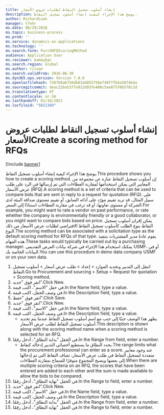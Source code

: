 ```yaml
---
title: إنشاء أسلوب تسجيل النقاط لطلبات عروض الأسعار
description: يوضح هذا الإجراء كيفية إنشاء أسلوب تسجيل النقاط.
author: RichardLuan
manager: tfehr
ms.date: 08/29/2018
ms.topic: business-process
ms.prod: ''
ms.service: dynamics-ax-applications
ms.technology: ''
ms.search.form: PurchRFQScoringMethod
audience: Application User
ms.reviewer: kamaybac
ms.search.region: Global
ms.author: riluan
ms.search.validFrom: 2016-06-30
ms.dyn365.ops.version: Version 7.0.0
ms.openlocfilehash: 738768a6756db83a6855756ef48fffb4a5874b4a
ms.sourcegitcommit: deac22ba5377a912d93fe408c5ae875706378c2d
ms.translationtype: HT
ms.contentlocale: ar-SA
ms.lasthandoff: 01/16/2021
ms.locfileid: "5021369"
---
```

# <a name="create-a-scoring-method-for-rfqs"></a><span data-ttu-id="8c19f-103">إنشاء أسلوب تسجيل النقاط لطلبات عروض الأسعار</span><span class="sxs-lookup"><span data-stu-id="8c19f-103">Create a scoring method for RFQs</span></span>

[!include [banner](../../includes/banner.md)]

<span data-ttu-id="8c19f-104">يوضح هذا الإجراء كيفية إنشاء أسلوب تسجيل النقاط.</span><span class="sxs-lookup"><span data-stu-id="8c19f-104">This procedure shows you how to create a scoring method.</span></span> <span data-ttu-id="8c19f-105">إن أسلوب تسجيل النقاط عبارة عن مجموعة من المعايير التي يمكن استخدامها لمقارنة العطاءات التي تم إرسالها في الرد على طلب عرض الأسعار (RFQ).</span><span class="sxs-lookup"><span data-stu-id="8c19f-105">A scoring method is a set of criteria that can be used to compare bids that are sent in reply to a request for quotation (RFQ).</span></span> <span data-ttu-id="8c19f-106">على سبيل المثال، قد تريد تقييم مورّد على أدائه السابق، أو تقييم مستوى صداقة البيئة لدى الشركة أو مستوى تعاونها، أو قد ترغب في مقارنة العطاءات استنادًا إلى السعر.</span><span class="sxs-lookup"><span data-stu-id="8c19f-106">For example, you might want to rate a vendor on past performance, or rate whether the company is environmentally friendly or a good collaborator, or you might want to compare bids based on price.</span></span> <span data-ttu-id="8c19f-107">يمكن إقران أسلوب تسجيل النقاط بنوع الطلب كأسلوب تسجيل النقاط الافتراضي لطلبات عرض الأسعار من ذلك النوع.</span><span class="sxs-lookup"><span data-stu-id="8c19f-107">The scoring method can be associated with a solicitation type as the default scoring method for RFQs of that type.</span></span> <span data-ttu-id="8c19f-108">يقوم عادةً مدير المشتريات بتنفيذ هذه المهام.</span><span class="sxs-lookup"><span data-stu-id="8c19f-108">These tasks would typically be carried out by a purchasing manager.</span></span> <span data-ttu-id="8c19f-109">يمكنك استخدام هذا الإجراء في شركة بيانات العرض التقديمي USMF، أو في البيانات الخاصة بك.</span><span class="sxs-lookup"><span data-stu-id="8c19f-109">You can use this procedure in demo data company USMF or on your own data.</span></span>

1. <span data-ttu-id="8c19f-110">انتقل إلى التدبير وتحديد الموارد > إعداد > طلب عرض أسعار > أسلوب تسجيل النقاط.</span><span class="sxs-lookup"><span data-stu-id="8c19f-110">Go to Procurement and sourcing > Setup > Request for quotation > Scoring method.</span></span>
2. <span data-ttu-id="8c19f-111">انقر فوق "جديد".</span><span class="sxs-lookup"><span data-stu-id="8c19f-111">Click New.</span></span>
3. <span data-ttu-id="8c19f-112">في حقل "الاسم"، اكتب قيمة.</span><span class="sxs-lookup"><span data-stu-id="8c19f-112">In the Name field, type a value.</span></span>
4. <span data-ttu-id="8c19f-113">في وصف الحقل، اكتب قيمة.</span><span class="sxs-lookup"><span data-stu-id="8c19f-113">In the Description field, type a value.</span></span>
5. <span data-ttu-id="8c19f-114">انقر فوق "حفظ".</span><span class="sxs-lookup"><span data-stu-id="8c19f-114">Click Save.</span></span>
6. <span data-ttu-id="8c19f-115">انقر فوق "جديد".</span><span class="sxs-lookup"><span data-stu-id="8c19f-115">Click New.</span></span>
7. <span data-ttu-id="8c19f-116">في حقل "الاسم"، اكتب قيمة.</span><span class="sxs-lookup"><span data-stu-id="8c19f-116">In the Name field, type a value.</span></span>
8. <span data-ttu-id="8c19f-117">في وصف الحقل، اكتب قيمة.</span><span class="sxs-lookup"><span data-stu-id="8c19f-117">In the Description field, type a value.</span></span>
    * <span data-ttu-id="8c19f-118">يظهر هذا الوصف جنبًا إلى جنب مع اسم أسلوب تسجيل النقاط عندما يتم تحديد أسلوب تسجيل النقاط لطلب عرض الأسعار.</span><span class="sxs-lookup"><span data-stu-id="8c19f-118">This description is shown along with the scoring method name when a scoring method is selected for an RFQ.</span></span>  
9. <span data-ttu-id="8c19f-119">في الحقل "بداية النطاق‬‬"، أدخل رقمًا.</span><span class="sxs-lookup"><span data-stu-id="8c19f-119">In the Range from field, enter a number.</span></span>
    * <span data-ttu-id="8c19f-120">يحدد النطاق ما يستطيع أخصائي التدبير إدخاله كنقاط.</span><span class="sxs-lookup"><span data-stu-id="8c19f-120">The range limits what the procurement professional can enter as a score.</span></span> <span data-ttu-id="8c19f-121">عند وجود معايير متعددة لتسجيل النقاط في طلب عرض الأسعار، تضاف النقاط التي تم إدخالها إلى بعضها ويصبح المجموع متوفرًا للسماح بمقارنة العطاءات.</span><span class="sxs-lookup"><span data-stu-id="8c19f-121">When there are multiple scoring criteria on an RFQ, the scores that have been entered are added to each other and the sum is made available to allow the bids to be compared.</span></span>  
10. <span data-ttu-id="8c19f-122">في الحقل "نهاية النطاق‬‬"، أدخل رقمًا.</span><span class="sxs-lookup"><span data-stu-id="8c19f-122">In the Range to field, enter a number.</span></span>
11. <span data-ttu-id="8c19f-123">انقر فوق "جديد".</span><span class="sxs-lookup"><span data-stu-id="8c19f-123">Click New.</span></span>
12. <span data-ttu-id="8c19f-124">في حقل "الاسم"، اكتب قيمة.</span><span class="sxs-lookup"><span data-stu-id="8c19f-124">In the Name field, type a value.</span></span>
13. <span data-ttu-id="8c19f-125">في وصف الحقل، اكتب قيمة.</span><span class="sxs-lookup"><span data-stu-id="8c19f-125">In the Description field, type a value.</span></span>
14. <span data-ttu-id="8c19f-126">في الحقل "بداية النطاق‬‬"، أدخل رقمًا.</span><span class="sxs-lookup"><span data-stu-id="8c19f-126">In the Range from field, enter a number.</span></span>
15. <span data-ttu-id="8c19f-127">في الحقل "نهاية النطاق‬‬"، أدخل رقمًا.</span><span class="sxs-lookup"><span data-stu-id="8c19f-127">In the Range to field, enter a number.</span></span>


